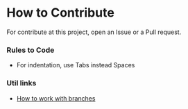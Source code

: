 # How to Contribute
For contribute at this project, open an Issue or a Pull request.

### Rules to Code

* For indentation, use Tabs instead Spaces

### Util links

* [How to work with branches](https://www.robinwieruch.de/git-team-workflow)
